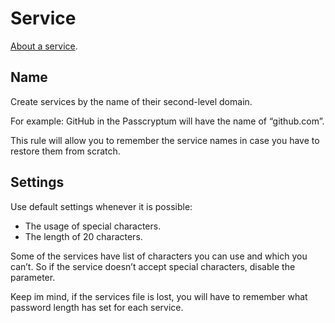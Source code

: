 # Service

[About a service](../../overview/glossary.md#service).

## Name

Create services by the name of their second-level domain.

For example: GitHub in the Passcryptum will have the name of “github.com”.

This rule will allow you to remember the service names in case you have to restore them from scratch.

## Settings

Use default settings whenever it is possible:

* The usage of special characters.
* The length of 20 characters.

Some of the services have list of characters you can use and which you can’t. So if the service doesn’t accept special characters, disable the parameter.

Keep im mind, if the services file is lost, you will have to remember what password length has set for each service.